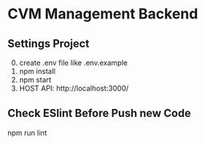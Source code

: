 # CVM Management Backend

## Settings Project

0. create .env file like .env.example
1. npm install
2. npm start
3. HOST API: http://localhost:3000/

## Check ESlint Before Push new Code

npm run lint
